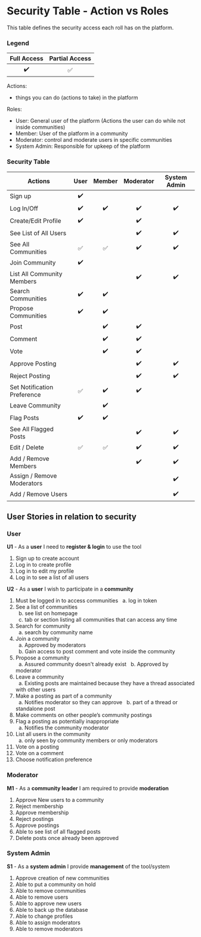 # Security Table - Action vs Roles
This table defines the security access each roll has on the platform.  
  
### Legend
| Full Access | Partial Access |
| :---: | :---: |
| :heavy_check_mark: | :white_check_mark: |

Actions:
- things you can do (actions to take) in the platform  
  
Roles:
- User: General user of the platform (Actions the user can do while not inside communities)
- Member: User of the platform in a community
- Moderator: control and moderate users in specific communities
- System Admin: Responsible for upkeep of the platform
  
### Security Table

| Actions |  User  | Member | Moderator | System Admin |
| --- | :---: | :---: | :---: | :---: |
| Sign up | :heavy_check_mark: | | | |
| Log In/Off | :heavy_check_mark: | :heavy_check_mark: | :heavy_check_mark: | :heavy_check_mark: |
| Create/Edit Profile | :heavy_check_mark: |  | :heavy_check_mark: | |
| See List of All Users | | | :heavy_check_mark: | :heavy_check_mark: |
| See All Communities | :white_check_mark: | :white_check_mark: | :heavy_check_mark: | :heavy_check_mark: |
| Join Community | :heavy_check_mark: | | | |
| List All Community Members |  | | :heavy_check_mark: | :heavy_check_mark: |
| Search Communities | :heavy_check_mark: | :heavy_check_mark: | | |
| Propose Communities | :heavy_check_mark: | :heavy_check_mark: | | |
| Post | | :heavy_check_mark: | :heavy_check_mark: | |
| Comment | | :heavy_check_mark: | :heavy_check_mark: | |
| Vote | | :heavy_check_mark: | :heavy_check_mark: | |
| Approve Posting | | | :heavy_check_mark: | :heavy_check_mark: |
| Reject Posting| | | :heavy_check_mark: | :heavy_check_mark: |
| Set Notification Preference | :white_check_mark: | :heavy_check_mark: | :heavy_check_mark: | |
| Leave Community| | :heavy_check_mark: | | |
| Flag Posts | :heavy_check_mark: | :heavy_check_mark: | | |
| See All Flagged Posts| | | :heavy_check_mark: | :heavy_check_mark: |
| Edit / Delete | :white_check_mark: | :white_check_mark: | :heavy_check_mark: | :heavy_check_mark: |
| Add / Remove Members | | | :heavy_check_mark: | :heavy_check_mark: |
| Assign / Remove Moderators | | | | :heavy_check_mark: |
| Add / Remove Users| | | | :heavy_check_mark: |

## User Stories in relation to security
  
### User
**U1** - As a **user** I need to **register & login** to use the tool
1)	Sign up to create account
2)	Log in to create profile
3)	Log in to edit my profile
4)	Log in to see a list of all users  
  
  
**U2** - As a **user** I wish to participate in a **community**
1) Must be logged in to access communities
&nbsp; a. log in token
2)	See a list of communities  
&nbsp; b.       see list on homepage   
&nbsp; c.       tab or section listing all communities that can access any time
3) Search for community  
&nbsp; a. search by community name
4)	Join a community  
&nbsp; a. Approved by moderators  
&nbsp; b. Gain access to post comment and vote inside the community
5)	Propose a community  
&nbsp; a. Assured community doesn't already exist
&nbsp; b. Approved by moderator
6)	Leave a community  
&nbsp; a.	Existing posts are maintained because they have a thread associated with other users
7)	Make a posting as part of a community  
&nbsp; a. Notifies moderator so they can approve
&nbsp; b. part of a thread or standalone post
8)	Make comments on other people’s community postings
9)	Flag a posting as potentially inappropriate  
&nbsp; a.	Notifies the community moderator
10)	List all users in the community  
&nbsp; a. only seen by community members or only moderators
11)	Vote on a posting
12)	Vote on a comment
13) Choose notification preference  

### Moderator
 
**M1** - As a **community leader** I am required to provide **moderation** 
1)	Approve New users to a community
2)	Reject membership
3) Approve membership
4)	Reject postings  
5) Approve postings
6) Able to see list of all flagged posts
7) Delete posts once already been approved
  
### System Admin 
**S1** - As a **system admin** I provide **management** of the tool/system
1)	Approve creation of new communities
2)	Able to put a community on hold
3)	Able to remove communities
4)	Able to remove users
5)	Able to approve new users
6)	Able to back up the database
7)	Able to change profiles
8) Able to assign moderators
9) Able to remove moderators

